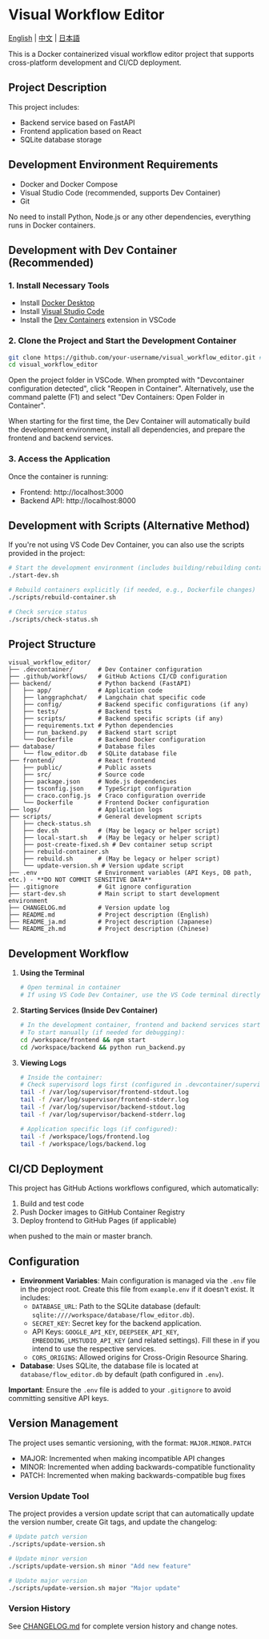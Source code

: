 # Visual Workflow Editor

[English](README.md) | [中文](README_zh.md) | [日本語](README_ja.md)

This is a Docker containerized visual workflow editor project that supports cross-platform development and CI/CD deployment.

## Project Description

This project includes:

- Backend service based on FastAPI
- Frontend application based on React
- SQLite database storage

## Development Environment Requirements

- Docker and Docker Compose
- Visual Studio Code (recommended, supports Dev Container)
- Git

No need to install Python, Node.js or any other dependencies, everything runs in Docker containers.

## Development with Dev Container (Recommended)

### 1. Install Necessary Tools

- Install [Docker Desktop](https://www.docker.com/products/docker-desktop)
- Install [Visual Studio Code](https://code.visualstudio.com/)
- Install the [Dev Containers](https://marketplace.visualstudio.com/items?itemName=ms-vscode-remote.remote-containers) extension in VSCode

### 2. Clone the Project and Start the Development Container

```bash
git clone https://github.com/your-username/visual_workflow_editor.git # Replace with your repository URL
cd visual_workflow_editor
```

Open the project folder in VSCode. When prompted with "Devcontainer configuration detected", click "Reopen in Container". Alternatively, use the command palette (F1) and select "Dev Containers: Open Folder in Container".

When starting for the first time, the Dev Container will automatically build the development environment, install all dependencies, and prepare the frontend and backend services.

### 3. Access the Application

Once the container is running:

- Frontend: http://localhost:3000
- Backend API: http://localhost:8000

## Development with Scripts (Alternative Method)

If you're not using VS Code Dev Container, you can also use the scripts provided in the project:

```bash
# Start the development environment (includes building/rebuilding containers)
./start-dev.sh

# Rebuild containers explicitly (if needed, e.g., Dockerfile changes)
./scripts/rebuild-container.sh

# Check service status
./scripts/check-status.sh
```

## Project Structure

```
visual_workflow_editor/
├── .devcontainer/       # Dev Container configuration
├── .github/workflows/   # GitHub Actions CI/CD configuration
├── backend/             # Python backend (FastAPI)
│   ├── app/             # Application code
│   ├── langgraphchat/   # Langchain chat specific code
│   ├── config/          # Backend specific configurations (if any)
│   ├── tests/           # Backend tests
│   ├── scripts/         # Backend specific scripts (if any)
│   ├── requirements.txt # Python dependencies
│   ├── run_backend.py   # Backend start script
│   └── Dockerfile       # Backend Docker configuration
├── database/            # Database files
│   └── flow_editor.db   # SQLite database file
├── frontend/            # React frontend
│   ├── public/          # Public assets
│   ├── src/             # Source code
│   ├── package.json     # Node.js dependencies
│   ├── tsconfig.json    # TypeScript configuration
│   ├── craco.config.js  # Craco configuration override
│   └── Dockerfile       # Frontend Docker configuration
├── logs/                # Application logs
├── scripts/             # General development scripts
│   ├── check-status.sh
│   ├── dev.sh           # (May be legacy or helper script)
│   ├── local-start.sh   # (May be legacy or helper script)
│   ├── post-create-fixed.sh # Dev container setup script
│   ├── rebuild-container.sh
│   ├── rebuild.sh       # (May be legacy or helper script)
│   └── update-version.sh # Version update script
├── .env                 # Environment variables (API Keys, DB path, etc.) - **DO NOT COMMIT SENSITIVE DATA**
├── .gitignore           # Git ignore configuration
├── start-dev.sh         # Main script to start development environment
├── CHANGELOG.md         # Version update log
├── README.md            # Project description (English)
├── README_ja.md         # Project description (Japanese)
└── README_zh.md         # Project description (Chinese)
```

## Development Workflow

1. **Using the Terminal**

   ```bash
   # Open terminal in container
   # If using VS Code Dev Container, use the VS Code terminal directly
   ```

2. **Starting Services (Inside Dev Container)**

   ```bash
   # In the development container, frontend and backend services start automatically via supervisord (check .devcontainer/devcontainer.json and scripts/post-create-fixed.sh)
   # To start manually (if needed for debugging):
   cd /workspace/frontend && npm start
   cd /workspace/backend && python run_backend.py
   ```

3. **Viewing Logs**

   ```bash
   # Inside the container:
   # Check supervisord logs first (configured in .devcontainer/supervisor/supervisord.conf)
   tail -f /var/log/supervisor/frontend-stdout.log
   tail -f /var/log/supervisor/frontend-stderr.log
   tail -f /var/log/supervisor/backend-stdout.log
   tail -f /var/log/supervisor/backend-stderr.log

   # Application specific logs (if configured):
   tail -f /workspace/logs/frontend.log
   tail -f /workspace/logs/backend.log
   ```

## CI/CD Deployment

This project has GitHub Actions workflows configured, which automatically:

1. Build and test code
2. Push Docker images to GitHub Container Registry
3. Deploy frontend to GitHub Pages (if applicable)

when pushed to the main or master branch.

## Configuration

- **Environment Variables**: Main configuration is managed via the `.env` file in the project root. Create this file from `example.env` if it doesn't exist. It includes:
  - `DATABASE_URL`: Path to the SQLite database (default: `sqlite:////workspace/database/flow_editor.db`).
  - `SECRET_KEY`: Secret key for the backend application.
  - API Keys: `GOOGLE_API_KEY`, `DEEPSEEK_API_KEY`, `EMBEDDING_LMSTUDIO_API_KEY` (and related settings). Fill these in if you intend to use the respective services.
  - `CORS_ORIGINS`: Allowed origins for Cross-Origin Resource Sharing.
- **Database**: Uses SQLite, the database file is located at `database/flow_editor.db` by default (path configured in `.env`).

**Important**: Ensure the `.env` file is added to your `.gitignore` to avoid committing sensitive API keys.

## Version Management

The project uses semantic versioning, with the format: `MAJOR.MINOR.PATCH`

- MAJOR: Incremented when making incompatible API changes
- MINOR: Incremented when adding backwards-compatible functionality
- PATCH: Incremented when making backwards-compatible bug fixes

### Version Update Tool

The project provides a version update script that can automatically update the version number, create Git tags, and update the changelog:

```bash
# Update patch version
./scripts/update-version.sh

# Update minor version
./scripts/update-version.sh minor "Add new feature"

# Update major version
./scripts/update-version.sh major "Major update"
```

### Version History

See [CHANGELOG.md](CHANGELOG.md) for complete version history and change notes.
